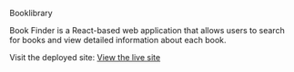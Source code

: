 Booklibrary

Book Finder is a React-based web application that allows users to search for books and view detailed information about each book.

Visit the deployed site: [View the live site](https://fetchbookapi.netlify.app/)
